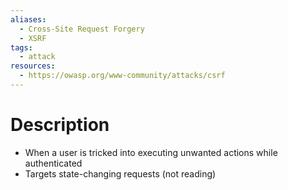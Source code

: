```yaml
---
aliases:
  - Cross-Site Request Forgery
  - XSRF
tags:
  - attack
resources:
  - https://owasp.org/www-community/attacks/csrf
---
```

# Description
- When a user is tricked into executing unwanted actions while authenticated
- Targets state-changing requests (not reading)